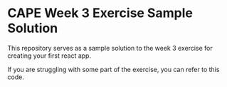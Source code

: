 # CAPE Week 3 Exercise Sample Solution

This repository serves as a sample solution to the week 3 exercise for creating your first react app.

If you are struggling with some part of the exercise, you can refer to this code.
